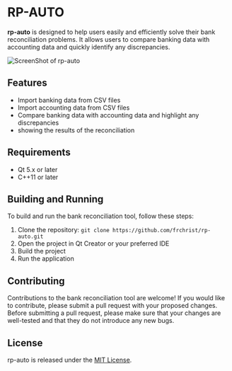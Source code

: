 # RP-AUTO

**rp-auto** is designed to help users easily and efficiently solve their bank reconciliation problems. It allows users to compare banking data with accounting data and quickly identify any discrepancies.

![ScreenShot of rp-auto](https://i.ibb.co/1XGVVdL/rp-auto-screenshot.png)

## Features

* Import banking data from CSV files
* Import accounting data from CSV files
* Compare banking data with accounting data and highlight any discrepancies
* showing the results of the reconciliation

## Requirements

* Qt 5.x or later
* C++11 or later

## Building and Running

To build and run the bank reconciliation tool, follow these steps:

1. Clone the repository: `git clone https://github.com/frchrist/rp-auto.git`
2. Open the project in Qt Creator or your preferred IDE
3. Build the project
4. Run the application

## Contributing

Contributions to the bank reconciliation tool are welcome! If you would like to contribute, please submit a pull request with your proposed changes. Before submitting a pull request, please make sure that your changes are well-tested and that they do not introduce any new bugs.

## License

rp-auto is released under the [MIT License](LICENSE).
